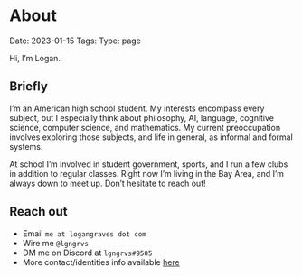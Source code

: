 # About
Date: 2023-01-15
Tags: 
Type: page

Hi, I’m Logan. 

## Briefly

I’m an American high school student. My interests encompass every subject, but I especially think about philosophy, AI, language, cognitive science, computer science, and mathematics. My current preoccupation involves exploring those subjects, and life in general, as informal and formal systems. 

At school I’m involved in student government, sports, and I run a few clubs in addition to regular classes. Right now I’m living in the Bay Area, and I’m always down to meet up. Don’t hesitate to reach out!

## Reach out
- Email `me at logangraves dot com`
- Wire me `@lgngrvs`
- DM me on Discord at `lgngrvs#9505`
- More contact/identities info available [here](https://logangraves.com/identities)